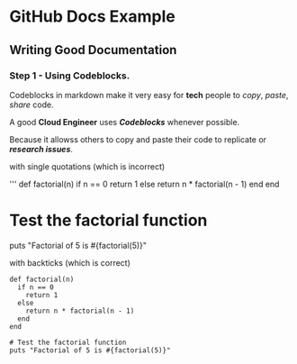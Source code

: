 # GitHub Docs Example

## Writing Good Documentation

### Step 1 - Using Codeblocks.

Codeblocks in markdown make it very easy for **tech** people to _copy_, _paste_, _share_ code.

A good __Cloud Engineer__ uses _**Codeblocks**_ whenever possible.

Because it allowss others to copy and paste their code to replicate or ***research issues***.

with single quotations
(which is incorrect)

'''
def factorial(n)
  if n == 0
    return 1
  else
    return n * factorial(n - 1)
  end
end

# Test the factorial function
puts "Factorial of 5 is #{factorial(5)}"


with backticks (which is correct)

```
def factorial(n)
  if n == 0
    return 1
  else
    return n * factorial(n - 1)
  end
end

# Test the factorial function
puts "Factorial of 5 is #{factorial(5)}"


